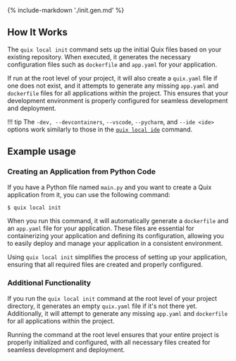{% include-markdown './init.gen.md' %}
## How It Works

The `quix local init` command sets up the initial Quix files based on your existing repository. When executed, it generates the necessary configuration files such as `dockerfile` and `app.yaml` for your application. 

If run at the root level of your project, it will also create a `quix.yaml` file if one does not exist, and it attempts to generate any missing `app.yaml` and `dockerfile` files for all applications within the project. This ensures that your development environment is properly configured for seamless development and deployment.

!!! tip
    The `-dev, --devcontainers`, `--vscode`, `--pycharm`, and `--ide <ide>` options work similarly to those in the [`quix local ide`](ide.md) command.

## Example usage

### Creating an Application from Python Code

If you have a Python file named `main.py` and you want to create a Quix application from it, you can use the following command:

```bash
$ quix local init
```

When you run this command, it will automatically generate a `dockerfile` and an `app.yaml` file for your application. These files are essential for containerizing your application and defining its configuration, allowing you to easily deploy and manage your application in a consistent environment.

Using `quix local init` simplifies the process of setting up your application, ensuring that all required files are created and properly configured.

### Additional Functionality

If you run the `quix local init` command at the root level of your project directory, it generates an empty `quix.yaml` file if it's not there yet. Additionally, it will attempt to generate any missing `app.yaml` and `dockerfile` for all applications within the project.


Running the command at the root level ensures that your entire project is properly initialized and configured, with all necessary files created for seamless development and deployment.
